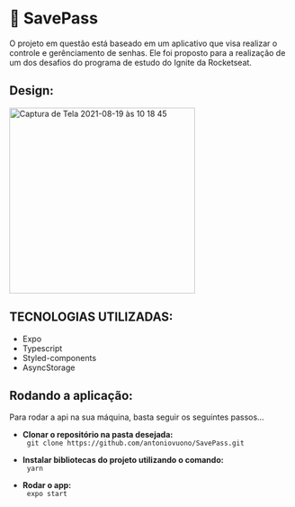 <h1>🚀 SavePass</h1>
<p> O projeto em questão está baseado em um aplicativo que visa realizar o controle e gerênciamento de senhas. Ele foi proposto para a realização de um dos desafios do programa de estudo do Ignite da Rocketseat.</p>

<h2>Design:</h2>

<img width="330" alt="Captura de Tela 2021-08-19 às 10 18 45" src="https://user-images.githubusercontent.com/7297243/130075780-cfd29f87-2bd5-4af4-b883-0562cd951d6d.png">



<h2>TECNOLOGIAS UTILIZADAS:</h2>
<ul>
      <li>Expo</li>
      <li>Typescript</li>
      <li>Styled-components</li>
      <li>AsyncStorage</li>

</ul>

<h2>Rodando a aplicação:</h2>
<p> Para rodar a api na sua máquina, basta seguir os seguintes passos... </p>

   <ul> 
    <li><b>Clonar o repositório na pasta desejada:</li></b>
    <code> git clone https://github.com/antoniovuono/SavePass.git</code>
   </ul>
   <ul> 
    <li><b>Instalar bibliotecas do projeto utilizando o comando:</li></b>
    <code> yarn </code>
   </ul>
    <ul> 
    <li><b>Rodar o app:</li></b>
    <code> expo start </code>
   </ul>
